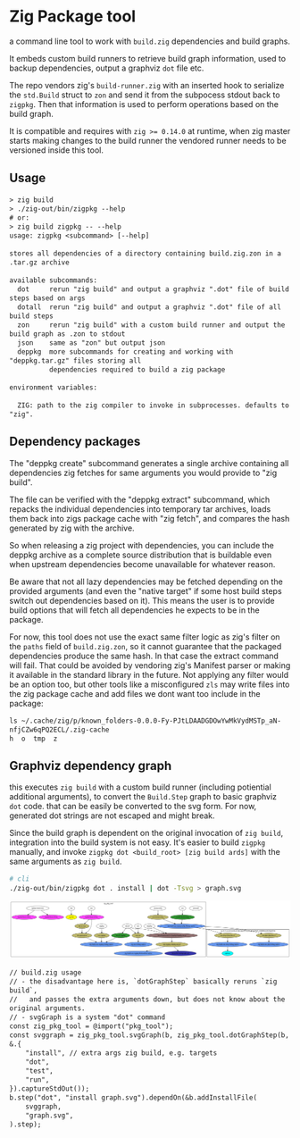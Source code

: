 # Zig Package tool

a command line tool to work with `build.zig` dependencies and build graphs.

It embeds custom build runners to retrieve build graph information,
used to backup dependencies, output a graphviz `dot` file etc.

The repo vendors zig's `build-runner.zig` with an inserted hook
to serialize the `std.Build` struct to `zon` and send it from the subpocess stdout
back to `zigpkg`.
Then that information is used to perform operations based on the build graph.

It is compatible and requires with `zig >= 0.14.0` at runtime, when zig master
starts making changes to the build runner the vendored runner needs to be versioned
inside this tool.

## Usage

```
> zig build
> ./zig-out/bin/zigpkg --help
# or:
> zig build zigpkg -- --help
usage: zigpkg <subcommand> [--help]

stores all dependencies of a directory containing build.zig.zon in a .tar.gz archive

available subcommands:
  dot     rerun "zig build" and output a graphviz ".dot" file of build steps based on args
  dotall  rerun "zig build" and output a graphviz ".dot" file of all build steps
  zon     rerun "zig build" with a custom build runner and output the build graph as .zon to stdout
  json    same as "zon" but output json
  deppkg  more subcommands for creating and working with "deppkg.tar.gz" files storing all
          dependencies required to build a zig package

environment variables:

  ZIG: path to the zig compiler to invoke in subprocesses. defaults to "zig".

```

## Dependency packages

The "deppkg create" subcommand generates a single archive containing all dependencies
zig fetches for same arguments you would provide to "zig build".

The file can be verified with the "deppkg extract" subcommand, which repacks the
individual dependencies into temporary tar archives, loads them back into zigs
package cache with "zig fetch", and compares the hash generated by zig with the
archive.

So when releasing a zig project with dependencies, you can include the deppkg
archive as a complete source distribution that is buildable even when upstream
dependencies become unavailable for whatever reason.

Be aware that not all lazy dependencies may be fetched depending on the provided
arguments (and even the "native target" if some host build steps switch out dependencies
based on it).
This means the user is to provide build options that will fetch all dependencies
he expects to be in the package.

For now, this tool does not use the exact same filter logic as zig's filter on the `paths`
field of `build.zig.zon`, so it cannot guarantee that the packaged dependencies
produce the same hash. In that case the extract command will fail. That could be
avoided by vendoring zig's Manifest parser or making it available in the standard
library in the future.
Not applying any filter would be an option too, but other tools
like a misconfigured `zls` may write files into the zig package cache and add
files we dont want too include in the package:

```
ls ~/.cache/zig/p/known_folders-0.0.0-Fy-PJtLDAADGDOwYwMkVydMSTp_aN-nfjCZw6qPQ2ECL/.zig-cache
h  o  tmp  z
```

## Graphviz dependency graph

this executes `zig build` with a custom build runner (including potiential additional arguments),
to convert the `Build.Step` graph to basic graphviz `dot` code.
that can be easily be converted to the svg form.
For now, generated dot strings are not escaped and might break.

Since the build graph is dependent on the original invocation of `zig build`,
integration into the build system is not easy. It's easier to build `zigpkg`
manually, and invoke `zigpkg dot <build_root> [zig build ards]` with the same arguments
as `zig build`.

```bash
# cli
./zig-out/bin/zigpkg dot . install | dot -Tsvg > graph.svg
```

![Build Graph](graph.svg?sanitize=true)

```zig
// build.zig usage
// - the disadvantage here is, `dotGraphStep` basically reruns `zig build`,
//   and passes the extra arguments down, but does not know about the original arguments.
// - svgGraph is a system "dot" command
const zig_pkg_tool = @import("pkg_tool");
const svggraph = zig_pkg_tool.svgGraph(b, zig_pkg_tool.dotGraphStep(b, &.{
    "install", // extra args zig build, e.g. targets
    "dot",
    "test",
    "run",
}).captureStdOut());
b.step("dot", "install graph.svg").dependOn(&b.addInstallFile(
    svggraph,
    "graph.svg",
).step);
```

